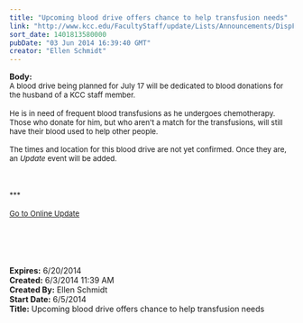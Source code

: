 ```yaml
---
title: "Upcoming blood drive offers chance to help transfusion needs"
link: "http://www.kcc.edu/FacultyStaff/update/Lists/Announcements/DispForm.aspx?ID=1532"
sort_date: 1401813580000
pubDate: "03 Jun 2014 16:39:40 GMT"
creator: "Ellen Schmidt"
---
```


<div><b>Body:</b> <div class="ExternalClass78D9098BDAF44663B65B49B76229C666">
<div><font size="2">A blood drive being planned for July 17 will be dedicated to blood donations for the husband of a KCC staff member. </font></div>
<div><font size="2"></font> </div>
<div><font size="2">He is in need of frequent blood transfusions as he undergoes chemotherapy. Those who donate for him, but who aren't a match for the transfusions, will still have their blood used to help other people.<br /> <br /> The times and location for this blood drive are not yet confirmed. Once they are, an <em>Update</em> event will be added. <br /> <br /><br /></div></font>
<div>
<div><font size="2"></font> </div>
<div>
<div>
<div><font size="2"></font></div>
<div><font size="2"></font></div>
<div><font size="2"></font></div>
<div><font size="2"></font></div>
<div><font size="2"></font></div>
<div><font size="2"></font></div>
<div><font size="2"></font></div>
<div><font size="2"></font></div>
<div><font size="2">***</font></div>
<div><font size="2"></font> </div>
<div><font size="2"></font></div>
<div>
<div>
<div><font size="2"></font></div>
<div><font size="2"></font></div>
<div><font size="2"></font></div>
<div><font size="2"></font></div>
<div><a href="/FacultyStaff/update/Pages/dailyupdate.aspx"><font size="2">Go to Online Update</font></a></div>
<div><font size="2"></font></div>
<div><font size="2"></font></div></div>
<div><font size="2"></font></div></div></div>
<div><font size="2"></font> </div></div>
<div><font size="2"></font> </div>
<div><font size="2"></font> </div>
<div><font size="2"></font> </div>
<div><font size="2"></font> </div></div></div></div>
<div><b>Expires:</b> 6/20/2014</div>
<div><b>Created:</b> 6/3/2014 11:39 AM</div>
<div><b>Created By:</b> Ellen Schmidt</div>
<div><b>Start Date:</b> 6/5/2014</div>
<div><b>Title:</b> Upcoming blood drive offers chance to help transfusion needs</div>
